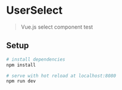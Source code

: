 # UserSelect

> Vue.js select component test

## Setup

``` bash
# install dependencies
npm install

# serve with hot reload at localhost:8080
npm run dev
```
